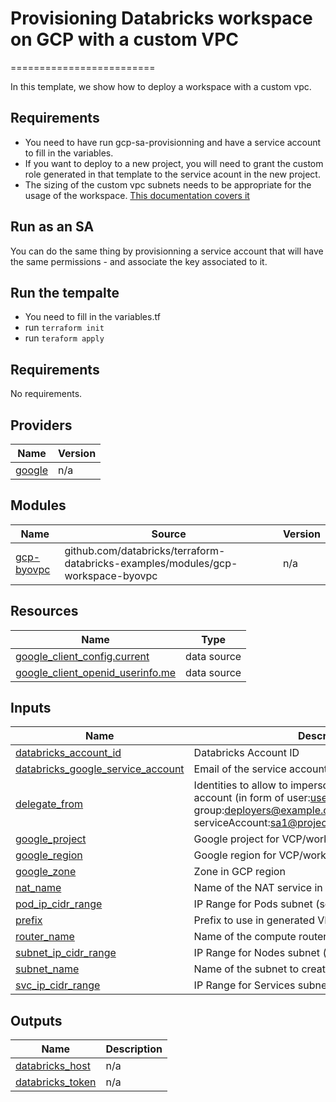 # Provisioning Databricks workspace on GCP with a custom VPC
=========================

In this template, we show how to deploy a workspace with a custom vpc.


## Requirements

- You need to have run gcp-sa-provisionning and have a service account to fill in the variables.
- If you want to deploy to a new project, you will need to grant the custom role generated in that template to the service acount in the new project.
- The sizing of the custom vpc subnets needs to be appropriate for the usage of the workspace. [This documentation covers it](https://docs.gcp.databricks.com/administration-guide/cloud-configurations/gcp/network-sizing.html)

## Run as an SA 

You can do the same thing by provisionning a service account that will have the same permissions - and associate the key associated to it.


## Run the tempalte

- You need to fill in the variables.tf 
- run `terraform init`
- run `teraform apply`

## Requirements

No requirements.

## Providers

| Name                                                       | Version |
|------------------------------------------------------------|---------|
| <a name="provider_google"></a> [google](#provider\_google) | n/a     |

## Modules

| Name                                                               | Source                                                                           | Version |
|--------------------------------------------------------------------|----------------------------------------------------------------------------------|---------|
| <a name="module_gcp-byovpc"></a> [gcp-byovpc](#module\_gcp-byovpc) | github.com/databricks/terraform-databricks-examples/modules/gcp-workspace-byovpc | n/a     |

## Resources

| Name                                                                                                                                         | Type        |
|----------------------------------------------------------------------------------------------------------------------------------------------|-------------|
| [google_client_config.current](https://registry.terraform.io/providers/hashicorp/google/latest/docs/data-sources/client_config)              | data source |
| [google_client_openid_userinfo.me](https://registry.terraform.io/providers/hashicorp/google/latest/docs/data-sources/client_openid_userinfo) | data source |

## Inputs

| Name                                                                                                                                        | Description                                                                                                                                                                           | Type           | Default | Required |
|---------------------------------------------------------------------------------------------------------------------------------------------|---------------------------------------------------------------------------------------------------------------------------------------------------------------------------------------|----------------|---------|:--------:|
| <a name="input_databricks_account_id"></a> [databricks\_account\_id](#input\_databricks\_account\_id)                                       | Databricks Account ID                                                                                                                                                                 | `string`       | n/a     |   yes    |
| <a name="input_databricks_google_service_account"></a> [databricks\_google\_service\_account](#input\_databricks\_google\_service\_account) | Email of the service account used for deployment                                                                                                                                      | `string`       | n/a     |   yes    |
| <a name="input_delegate_from"></a> [delegate\_from](#input\_delegate\_from)                                                                 | Identities to allow to impersonate created service account (in form of user:user.name@example.com, group:deployers@example.com or serviceAccount:sa1@project.iam.gserviceaccount.com) | `list(string)` | n/a     |   yes    |
| <a name="input_google_project"></a> [google\_project](#input\_google\_project)                                                              | Google project for VCP/workspace deployment                                                                                                                                           | `string`       | n/a     |   yes    |
| <a name="input_google_region"></a> [google\_region](#input\_google\_region)                                                                 | Google region for VCP/workspace deployment                                                                                                                                            | `string`       | n/a     |   yes    |
| <a name="input_google_zone"></a> [google\_zone](#input\_google\_zone)                                                                       | Zone in GCP region                                                                                                                                                                    | `string`       | n/a     |   yes    |
| <a name="input_nat_name"></a> [nat\_name](#input\_nat\_name)                                                                                | Name of the NAT service in compute router                                                                                                                                             | `string`       | n/a     |   yes    |
| <a name="input_pod_ip_cidr_range"></a> [pod\_ip\_cidr\_range](#input\_pod\_ip\_cidr\_range)                                                 | IP Range for Pods subnet (secondary)                                                                                                                                                  | `string`       | n/a     |   yes    |
| <a name="input_prefix"></a> [prefix](#input\_prefix)                                                                                        | Prefix to use in generated VPC name                                                                                                                                                   | `string`       | n/a     |   yes    |
| <a name="input_router_name"></a> [router\_name](#input\_router\_name)                                                                       | Name of the compute router to create                                                                                                                                                  | `string`       | n/a     |   yes    |
| <a name="input_subnet_ip_cidr_range"></a> [subnet\_ip\_cidr\_range](#input\_subnet\_ip\_cidr\_range)                                        | IP Range for Nodes subnet (primary)                                                                                                                                                   | `string`       | n/a     |   yes    |
| <a name="input_subnet_name"></a> [subnet\_name](#input\_subnet\_name)                                                                       | Name of the subnet to create                                                                                                                                                          | `string`       | n/a     |   yes    |
| <a name="input_svc_ip_cidr_range"></a> [svc\_ip\_cidr\_range](#input\_svc\_ip\_cidr\_range)                                                 | IP Range for Services subnet (secondary)                                                                                                                                              | `string`       | n/a     |   yes    |

## Outputs

| Name                                                                                   | Description |
|----------------------------------------------------------------------------------------|-------------|
| <a name="output_databricks_host"></a> [databricks\_host](#output\_databricks\_host)    | n/a         |
| <a name="output_databricks_token"></a> [databricks\_token](#output\_databricks\_token) | n/a         |